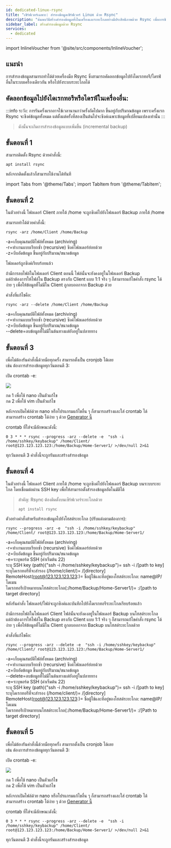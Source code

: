 ```yaml
---
id: dedicated-linux-rsync
title: "เซิร์ฟเวอร์เฉพาะ: สำรองข้อมูลเซิร์ฟเวอร์ Linux ด้วย Rsync"
description: "ค้นพบวิธีสร้างสำรองข้อมูลทั้งในเครื่องและระยะไกลอย่างมีประสิทธิภาพด้วย Rsync เพื่อการซิงค์ข้อมูลและปกป้องข้อมูลที่เชื่อถือได้ → เรียนรู้เพิ่มเติมตอนนี้"
sidebar_label: สร้างสำรองข้อมูลด้วย Rsync
services:
  - dedicated
---
```


import InlineVoucher from '@site/src/components/InlineVoucher';

## แนะนำ

การสำรองข้อมูลสามารถทำได้ด้วยเครื่องมือ Rsync ซึ่งสามารถคัดลอกข้อมูลไปยังไดเรกทอรี/ไดรฟ์อื่นในระบบเครื่องเดียวกัน หรือไปยังระบบระยะไกลได้  

<InlineVoucher />

## คัดลอกข้อมูลไปยังไดเรกทอรีหรือไดรฟ์ในเครื่องอื่น:

:::info
ระวัง: การรันครั้งแรกอาจใช้เวลานานกว่าครั้งถัดไปมาก ขึ้นอยู่กับปริมาณข้อมูล เพราะครั้งแรก Rsync จะซิงค์ข้อมูลทั้งหมด แต่ตั้งแต่ครั้งที่สองเป็นต้นไปจะซิงค์เฉพาะข้อมูลที่เปลี่ยนแปลงเท่านั้น
:::
> ดังนั้นจะเกิดการสำรองข้อมูลแบบเพิ่มขึ้น (incremental backup)  

## ขั้นตอนที่ 1

สามารถติดตั้ง Rsync ด้วยคำสั่งนี้:

```
apt install rsync
```

หลังจากติดตั้งแล้วก็สามารถใช้งานได้ทันที  

import Tabs from '@theme/Tabs';
import TabItem from '@theme/TabItem';

<Tabs>
<TabItem value="Daily backup to a local directory/drive" label="สำรองข้อมูลรายวันไปยังไดเรกทอรี/ไดรฟ์ในเครื่อง">

## ขั้นตอนที่ 2

ในตัวอย่างนี้ โฟลเดอร์ Client ภายใต้ /home จะถูกซิงค์ไปยังโฟลเดอร์ Backup ภายใต้ /home  

สามารถทำได้ด้วยคำสั่งนี้: 

```
rsync -arz /home/Client /home/Backup
```
-a=เก็บคุณสมบัติไฟล์ทั้งหมด (archiving)
<br/>
-r=ทำงานแบบเรียกซ้ำ (recursive) ซิงค์โฟลเดอร์ย่อยด้วย
<br/>
-z=บีบอัดข้อมูล ขึ้นอยู่กับปริมาณ/ขนาดข้อมูล

โฟลเดอร์ถูกซิงค์เรียบร้อยแล้ว  

ถ้ามีการลบไฟล์ในโฟลเดอร์ Client ตอนนี้ ไฟล์นั้นจะยังคงอยู่ในโฟลเดอร์ Backup  
แต่ถ้าต้องการให้ไฟล์ใน Backup ตรงกับ Client แบบ 1:1 จริง ๆ ก็สามารถแก้ไขคำสั่ง rsync ได้ง่าย ๆ เพื่อให้ข้อมูลที่ไม่มีใน Client ถูกลบออกจาก Backup ด้วย  

คำสั่งที่แก้ไขคือ: 

```
rsync -arz --delete /home/Client /home/Backup
```
-a=เก็บคุณสมบัติไฟล์ทั้งหมด (archiving)
<br/>
-r=ทำงานแบบเรียกซ้ำ (recursive) ซิงค์โฟลเดอร์ย่อยด้วย
<br/>
-z=บีบอัดข้อมูล ขึ้นอยู่กับปริมาณ/ขนาดข้อมูล
<br/>
--delete=ลบข้อมูลที่ไม่มีในต้นทางแต่ยังอยู่ในปลายทาง

## ขั้นตอนที่ 3

เพื่อไม่ต้องรันคำสั่งนี้ด้วยมือทุกครั้ง สามารถตั้งเป็น cronjob ได้เลย  
เช่น ต้องการสำรองข้อมูลทุกวันตอนตี 3:  

เปิด crontab -e:

![](https://screensaver01.zap-hosting.com/index.php/s/KNewp9zMdWce3Zz/preview)

กด 1 เพื่อใช้ nano เป็นตัวแก้ไข
<br/>
กด 2 เพื่อใช้ vim เป็นตัวแก้ไข  

หลังจากเปิดไฟล์ด้วย nano หรือโปรแกรมแก้ไขอื่น ๆ ก็สามารถสร้างและใส่ crontab ได้  
สามารถสร้าง crontab ได้ง่าย ๆ ด้วย [Generator นี้](https://crontab-generator.org/)  

crontab ที่ใส่จะมีลักษณะดังนี้: 

 ```
0 3 * * * rsync --progress -arz --delete -e  "ssh -i /home/sshkey/keybackup" /home/Client/ root@123.123.123.123:/home/Backup/Home-Server1/ >/dev/null 2>&1
```

ทุกวันตอนตี 3 คำสั่งนี้จะถูกรันและสร้างสำรองข้อมูล  

</TabItem>
<TabItem value="Daily backup to a remote system" label="สำรองข้อมูลรายวันไปยังระบบระยะไกล">

## ขั้นตอนที่ 4

ในตัวอย่างนี้ โฟลเดอร์ Client ภายใต้ /home จะถูกซิงค์ไปยังโฟลเดอร์ Backup บนระบบระยะไกล โดยเชื่อมต่อผ่าน SSH key เพื่อให้สามารถตั้งสำรองข้อมูลอัตโนมัติได้  
>สำคัญ: Rsync ต้องติดตั้งบนเซิร์ฟเวอร์ระยะไกลด้วย  
>```
>apt install rsync
>```

ตัวอย่างคำสั่งสำหรับสำรองข้อมูลไปยังโฮสต์ระยะไกล (ปรับแต่งตามต้องการ): 

```
rsync --progress -arz -e  "ssh -i /home/sshkey/keybackup" /home/Client/ root@123.123.123.123:/home/Backup/Home-Server1/
```

-a=เก็บคุณสมบัติไฟล์ทั้งหมด (archiving)
<br/>
-r=ทำงานแบบเรียกซ้ำ (recursive) ซิงค์โฟลเดอร์ย่อยด้วย
<br/>
-z=บีบอัดข้อมูล ขึ้นอยู่กับปริมาณ/ขนาดข้อมูล
<br/>
-e=ระบุพอร์ต SSH (ค่าเริ่มต้น 22)
<br/>
ระบุ SSH key (path)("ssh -i /home/sshkey/keybackup")= ssh -i /[path to key]
<br/>
ระบุไดเรกทอรีที่จะสำรอง (/home/client/)= /[directory]
<br/>
RemoteHost(root@123.123.123.123:)= ชื่อผู้ใช้และที่อยู่ของโฮสต์ระยะไกล: name@IP/โดเมน
<br/>
ไดเรกทอรีเป้าหมายบนโฮสต์ระยะไกล(:/home/Backup/Home-Server1/)= :/[path to target directory]

หลังรันคำสั่ง โฟลเดอร์/ไฟล์จะถูกซิงค์และบันทึกไปยังไดเรกทอรีระยะไกลเรียบร้อยแล้ว  

ถ้ามีการลบไฟล์ในโฟลเดอร์ Client ไฟล์นั้นจะยังคงอยู่ในโฟลเดอร์ Backup บนโฮสต์ระยะไกล  
แต่ถ้าต้องการให้ไฟล์ใน Backup ตรงกับ Client แบบ 1:1 จริง ๆ ก็สามารถแก้ไขคำสั่ง rsync ได้ง่าย ๆ เพื่อให้ข้อมูลที่ไม่มีใน Client ถูกลบออกจาก Backup บนโฮสต์ระยะไกลด้วย  

คำสั่งที่แก้ไขคือ:

```
rsync --progress -arz --delete -e  "ssh -i /home/sshkey/keybackup" /home/Client/ root@123.123.123.123:/home/Backup/Home-Server1/
```
-a=เก็บคุณสมบัติไฟล์ทั้งหมด (archiving)
<br/>
-r=ทำงานแบบเรียกซ้ำ (recursive) ซิงค์โฟลเดอร์ย่อยด้วย
<br/>
-z=บีบอัดข้อมูล ขึ้นอยู่กับปริมาณ/ขนาดข้อมูล
<br/>
--delete=ลบข้อมูลที่ไม่มีในต้นทางแต่ยังอยู่ในปลายทาง
<br/>
-e=ระบุพอร์ต SSH (ค่าเริ่มต้น 22)
<br/>
ระบุ SSH key (path)("ssh -i /home/sshkey/keybackup")= ssh -i /[path to key]
<br/>
ระบุไดเรกทอรีที่จะสำรอง (/home/client/)= /[directory]
<br/>
RemoteHost(root@123.123.123.123:)= ชื่อผู้ใช้และที่อยู่ของโฮสต์ระยะไกล: name@IP/โดเมน
<br/>
ไดเรกทอรีเป้าหมายบนโฮสต์ระยะไกล(:/home/Backup/Home-Server1/)= :/[Path to target directory]

## ขั้นตอนที่ 5

เพื่อไม่ต้องรันคำสั่งนี้ด้วยมือทุกครั้ง สามารถตั้งเป็น cronjob ได้เลย  
เช่น ต้องการสำรองข้อมูลทุกวันตอนตี 3:  

เปิด crontab -e:

![](https://screensaver01.zap-hosting.com/index.php/s/KNewp9zMdWce3Zz/preview)

กด 1 เพื่อใช้ nano เป็นตัวแก้ไข
<br/>
กด 2 เพื่อใช้ vim เป็นตัวแก้ไข  

หลังจากเปิดไฟล์ด้วย nano หรือโปรแกรมแก้ไขอื่น ๆ ก็สามารถสร้างและใส่ crontab ได้  
สามารถสร้าง crontab ได้ง่าย ๆ ด้วย [Generator นี้](https://crontab-generator.org/)  

crontab ที่ใส่จะมีลักษณะดังนี้: 
  
  
 ```
0 3 * * * rsync --progress -arz --delete -e  "ssh -i /home/sshkey/keybackup" /home/Client/ root@123.123.123.123:/home/Backup/Home-Server1/ >/dev/null 2>&1
```

ทุกวันตอนตี 3 คำสั่งนี้จะถูกรันและสร้างสำรองข้อมูล  

</TabItem>
</Tabs>

<InlineVoucher />